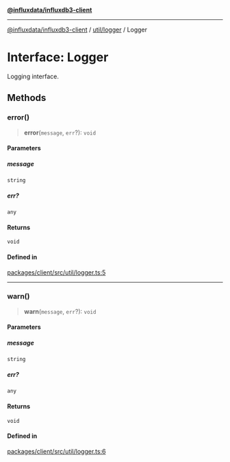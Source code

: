 [**@influxdata/influxdb3-client**](../../../index.md)

***

[@influxdata/influxdb3-client](../../../modules.md) / [util/logger](../index.md) / Logger

# Interface: Logger

Logging interface.

## Methods

### error()

> **error**(`message`, `err`?): `void`

#### Parameters

##### message

`string`

##### err?

`any`

#### Returns

`void`

#### Defined in

[packages/client/src/util/logger.ts:5](https://github.com/InfluxCommunity/influxdb3-js/blob/6328be2232de5032f7226e569b6b0154d8900f73/packages/client/src/util/logger.ts#L5)

***

### warn()

> **warn**(`message`, `err`?): `void`

#### Parameters

##### message

`string`

##### err?

`any`

#### Returns

`void`

#### Defined in

[packages/client/src/util/logger.ts:6](https://github.com/InfluxCommunity/influxdb3-js/blob/6328be2232de5032f7226e569b6b0154d8900f73/packages/client/src/util/logger.ts#L6)

